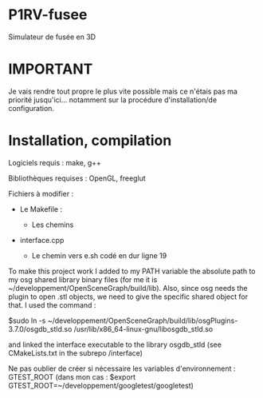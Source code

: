 # P1RV-fusee
Simulateur de fusée en 3D

# IMPORTANT
Je vais rendre tout propre le plus vite possible mais ce n'étais pas ma priorité jusqu'ici... notamment sur la procédure d'installation/de configuration.

# Installation, compilation
Logiciels requis :
make, g++

Bibliothèques requises :
OpenGL, freeglut

Fichiers à modifier :
- Le Makefile :
	* Les chemins

- interface.cpp
	* Le chemin vers e.sh codé en dur ligne 19

To make this project work I added to my PATH variable the absolute path to my osg shared library binary files (for me it is ~/developpement/OpenSceneGraph/build/lib). Also, since osg needs the plugin to open .stl objects, we need to give the specific shared object for that. I used the command : 

$sudo ln -s ~/developpement/OpenSceneGraph/build/lib/osgPlugins-3.7.0/osgdb_stld.so /usr/lib/x86_64-linux-gnu/libosgdb_stld.so

and linked the interface executable to the library osgdb_stld (see CMakeLists.txt in the subrepo /interface)

Ne pas oublier de créer si nécessaire les variables d'environnement : 
GTEST_ROOT (dans mon cas : $export GTEST_ROOT=~/developpement/googletest/googletest)
